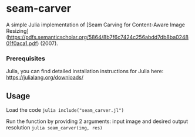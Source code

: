 # seam-carver
A simple Julia implementation of [Seam Carving for Content-Aware Image Resizing] (https://pdfs.semanticscholar.org/5864/8b7f6c7424c256abdd7db8ba024801f0aca1.pdf) (2007).

### Prerequisites
Julia, you can find detailed installation instructions for Julia here: https://julialang.org/downloads/

## Usage
Load the code
`julia include("seam_carver.jl")`

Run the function by providing 2 arguments: input image and desired output resolution
`julia seam_carver(img, res)`
